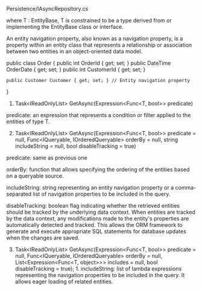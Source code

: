 ﻿Persistence/IAsyncRepository.cs

where T : EntityBase, T is constrained to be a type derived from or implementing the EntityBase class or interface.


An entity navigation property, also known as a navigation property, is a property within an entity class that represents a relationship or association between two entities in an object-oriented data model.

public class Order
{
    public int OrderId { get; set; }
    public DateTime OrderDate { get; set; }
    public int CustomerId { get; set; }

    public Customer Customer { get; set; } // Entity navigation property
}


1. Task<IReadOnlyList<T>> GetAsync(Expression<Func<T, bool>> predicate)

predicate: an expression that represents a condition or filter applied to the entities of type T.


2. Task<IReadOnlyList<T>> GetAsync(Expression<Func<T, bool>> predicate = null, Func<IQueryable<T>, IOrderedQueryable<T>> orderBy = null, string includeString = null, bool disableTracking = true)

predicate: same as previous one

orderBy: function that allows specifying the ordering of the entities based on a queryable source.

includeString: string representing an entity navigation property or a comma-separated list of navigation properties to be included in the query.

disableTracking: boolean flag indicating whether the retrieved entities should be tracked by the underlying data context. When entities are tracked by the data context, any modifications made to the entity's properties are automatically detected and tracked. This allows the ORM framework to generate and execute appropriate SQL statements for database updates when the changes are saved. 

3. Task<IReadOnlyList<T>> GetAsync(Expression<Func<T, bool>> predicate = null,
									   Func<IQueryable<T>, IOrderedQueryable<T>> orderBy = null,
									   List<Expression<Func<T, object>>> includes = null,
									   bool disableTracking = true);
                                    1. 
includeString:  list of lambda expressions representing the navigation properties to be included in the query. It allows eager loading of related entities.

